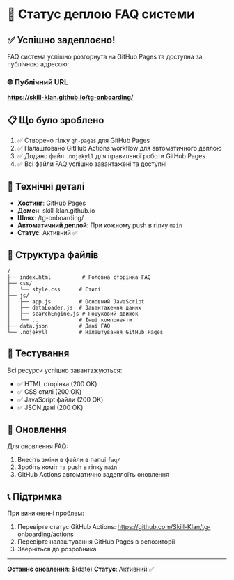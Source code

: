 # 🚀 Статус деплою FAQ системи

## ✅ Успішно задеплоєно!

FAQ система успішно розгорнута на GitHub Pages та доступна за публічною адресою:

### 🌐 Публічний URL
**https://skill-klan.github.io/tg-onboarding/**

## 📋 Що було зроблено

1. ✅ Створено гілку `gh-pages` для GitHub Pages
2. ✅ Налаштовано GitHub Actions workflow для автоматичного деплою
3. ✅ Додано файл `.nojekyll` для правильної роботи GitHub Pages
4. ✅ Всі файли FAQ успішно завантажені та доступні

## 🔧 Технічні деталі

- **Хостинг**: GitHub Pages
- **Домен**: skill-klan.github.io
- **Шлях**: /tg-onboarding/
- **Автоматичний деплой**: При кожному push в гілку `main`
- **Статус**: Активний ✅

## 📁 Структура файлів

```
/
├── index.html          # Головна сторінка FAQ
├── css/
│   └── style.css      # Стилі
├── js/
│   ├── app.js         # Основний JavaScript
│   ├── dataLoader.js  # Завантаження даних
│   ├── searchEngine.js # Пошуковий движок
│   └── ...            # Інші компоненти
├── data.json          # Дані FAQ
└── .nojekyll          # Налаштування GitHub Pages
```

## 🧪 Тестування

Всі ресурси успішно завантажуються:
- ✅ HTML сторінка (200 OK)
- ✅ CSS стилі (200 OK)
- ✅ JavaScript файли (200 OK)
- ✅ JSON дані (200 OK)

## 🔄 Оновлення

Для оновлення FAQ:
1. Внесіть зміни в файли в папці `faq/`
2. Зробіть коміт та push в гілку `main`
3. GitHub Actions автоматично задеплоїть оновлення

## 📞 Підтримка

При виникненні проблем:
1. Перевірте статус GitHub Actions: https://github.com/Skill-Klan/tg-onboarding/actions
2. Перевірте налаштування GitHub Pages в репозиторії
3. Зверніться до розробника

---

**Останнє оновлення**: $(date)
**Статус**: Активний ✅
